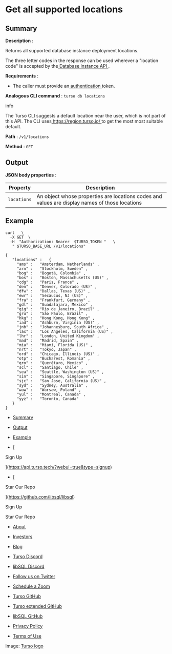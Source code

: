 # Get all supported locations

## Summary​

 **Description** :

Returns all supported database instance deployment locations.

The three letter codes in the response can be used wherever a "location code" is
accepted by the[ Database instance API ](https://docs.turso.tech/reference/platform-rest-api/instance).

 **Requirements** :

- The caller must provide an[ authentication ](https://docs.turso.tech/reference/platform-rest-api/#authentication)token.


 **Analogous CLI command** : `turso db locations` 

info

The Turso CLI suggests a default location near the user, which is not part of
this API. The CLI uses[ https://region.turso.io/ ](https://region.turso.io/)to get the most most suitable
default.

 **Path** : `/v1/locations` 

 **Method** : `GET` 

## Output​

 **JSON body properties** :

| Property | Description |
|---|---|
|  `locations`  | An object whose properties are locations codes and values are display names of those locations |


## Example​

```
curl   \
  -X GET  \
  -H  "Authorization: Bearer  $TURSO_TOKEN "   \
   " $TURSO_BASE_URL /v1/locations"
```

```
{
   "locations" :   {
     "ams" :   "Amsterdam, Netherlands" ,
     "arn" :   "Stockholm, Sweden" ,
     "bog" :   "Bogotá, Colombia" ,
     "bos" :   "Boston, Massachusetts (US)" ,
     "cdg" :   "Paris, France" ,
     "den" :   "Denver, Colorado (US)" ,
     "dfw" :   "Dallas, Texas (US)" ,
     "ewr" :   "Secaucus, NJ (US)" ,
     "fra" :   "Frankfurt, Germany" ,
     "gdl" :   "Guadalajara, Mexico" ,
     "gig" :   "Rio de Janeiro, Brazil" ,
     "gru" :   "São Paulo, Brazil" ,
     "hkg" :   "Hong Kong, Hong Kong" ,
     "iad" :   "Ashburn, Virginia (US)" ,
     "jnb" :   "Johannesburg, South Africa" ,
     "lax" :   "Los Angeles, California (US)" ,
     "lhr" :   "London, United Kingdom" ,
     "mad" :   "Madrid, Spain" ,
     "mia" :   "Miami, Florida (US)" ,
     "nrt" :   "Tokyo, Japan" ,
     "ord" :   "Chicago, Illinois (US)" ,
     "otp" :   "Bucharest, Romania" ,
     "qro" :   "Querétaro, Mexico" ,
     "scl" :   "Santiago, Chile" ,
     "sea" :   "Seattle, Washington (US)" ,
     "sin" :   "Singapore, Singapore" ,
     "sjc" :   "San Jose, California (US)" ,
     "syd" :   "Sydney, Australia" ,
     "waw" :   "Warsaw, Poland" ,
     "yul" :   "Montreal, Canada" ,
     "yyz" :   "Toronto, Canada"
   }
}
```

- [ Summary ](https://docs.turso.tech//reference/platform-rest-api/location/get-locations#example/#summary)
- [ Output ](https://docs.turso.tech//reference/platform-rest-api/location/get-locations#example/#output)
- [ Example ](https://docs.turso.tech//reference/platform-rest-api/location/get-locations#example/#example)


- [ 

Sign Up




 ](https://api.turso.tech/?webui=true&type=signup)
- [ 

Star Our Repo






 ](https://github.com/libsql/libsql)


Sign Up

Star Our Repo

- [ About ](https://turso.tech/about-us)
- [ Investors ](https://turso.tech/investors)
- [ Blog ](https://blog.turso.tech)


- [ Turso Discord ](https://discord.com/invite/4B5D7hYwub)
- [ libSQL Discord ](https://discord.gg/VzbXemj6Rg)
- [ Follow us on Twitter ](https://twitter.com/tursodatabase)
- [ Schedule a Zoom ](https://calendly.com/d/gt7-bfd-83n/meet-with-chiselstrike)


- [ Turso GitHub ](https://github.com/tursodatabase/)
- [ Turso extended GitHub ](https://github.com/turso-extended/)
- [ libSQL GitHub ](http://github.com/tursodatabase/libsql)


- [ Privacy Policy ](https://turso.tech/privacy-policy)
- [ Terms of Use ](https://turso.tech/terms-of-use)


Image: [ Turso logo ](https://docs.turso.tech/img/turso.svg)